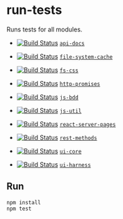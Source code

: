 # run-tests
Runs tests for all modules.

- [![Build Status](https://travis-ci.org/philcockfield/api-docs.svg)](https://travis-ci.org/philcockfield/api-docs) [`api-docs`](https://github.com/philcockfield/api-docs)

- [![Build Status](https://travis-ci.org/philcockfield/file-system-cache.svg)](https://travis-ci.org/philcockfield/file-system-cache) [`file-system-cache`](https://github.com/philcockfield/file-system-cache)

- [![Build Status](https://travis-ci.org/philcockfield/fs-css.svg?branch=master)](https://travis-ci.org/philcockfield/fs-css) [`fs-css`](https://github.com/philcockfield/fs-css)

- [![Build Status](https://travis-ci.org/philcockfield/http-promises.svg)](https://travis-ci.org/philcockfield/http-promises) [`http-promises`](https://github.com/philcockfield/http-promises)

- [![Build Status](https://travis-ci.org/philcockfield/js-bdd.svg)](https://travis-ci.org/philcockfield/js-bdd) [`js-bdd`](https://github.com/philcockfield/js-bdd)

- [![Build Status](https://travis-ci.org/philcockfield/js-util.svg?branch=master)](https://travis-ci.org/philcockfield/js-util) [`js-util`](https://github.com/philcockfield/js-util)

- [![Build Status](https://travis-ci.org/philcockfield/react-server-pages.svg?branch=master)](https://travis-ci.org/philcockfield/react-server-pages) [`react-server-pages`](https://github.com/philcockfield/react-server-pages)

- [![Build Status](https://travis-ci.org/philcockfield/rest-methods.svg?branch=master)](https://travis-ci.org/philcockfield/rest-methods) [`rest-methods`](https://github.com/philcockfield/rest-methods)

- [![Build Status](https://travis-ci.org/philcockfield/ui-core.svg?branch=master)](https://travis-ci.org/philcockfield/ui-core) [`ui-core`](https://github.com/philcockfield/ui-core)

- [![Build Status](https://travis-ci.org/philcockfield/ui-harness.svg)](https://travis-ci.org/philcockfield/ui-harness) [`ui-harness`](https://github.com/philcockfield/ui-harness)



## Run
    npm install
    npm test
